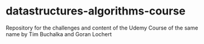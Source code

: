 # datastructures-algorithms-course
Repository for the challenges and content of the Udemy Course of the same name by Tim Buchalka and Goran Lochert
